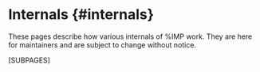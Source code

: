 Internals {#internals}
=========

These pages describe how various internals of %IMP work.
They are here for maintainers and are subject to change without notice.

[SUBPAGES]
